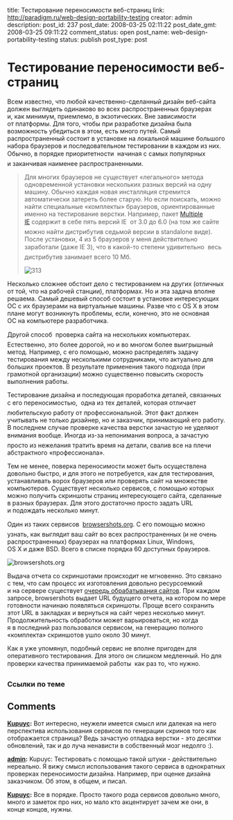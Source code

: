 title: Тестирование переносимости веб-страниц
link: http://paradigm.ru/web-design-portability-testing
creator: admin
description: 
post_id: 237
post_date: 2008-03-25 02:11:22
post_date_gmt: 2008-03-25 09:11:22
comment_status: open
post_name: web-design-portability-testing
status: publish
post_type: post

# Тестирование переносимости веб-страниц

Всем известно, что любой качественно-сделанный дизайн веб-сайта должен выглядеть одинаково во всех распространенных браузерах и, как минимум, приемлемо, в экзотических. Вне зависимости от платформы. Для того, чтобы при разработке дизайна была возможность убедиться в этом, есть много путей. Самый распространенный состоит в установке на локальной машине большого набора браузеров и последовательном тестировании в каждом из них. Обычно, в порядке приоритетности  начиная с самых популярных и заканчивая наименее распространенными.

> Для многих браузеров не существует «легального» метода одновременной установки нескольких разных версий на одну машину. Обычно каждая новая инсталляция стремится автоматически затереть более старую. Но если поискать, можно найти специальные «комплекты» браузеров, ориентированные именно на тестирование верстки. Например, пакет [Multiple IE](http://tredosoft.com/Multiple_IE) содержит в себе пять версий IE  от 3.0 до 6.0 (на том же сайте можно найти дистрибутив седьмой версии в standalone виде). После установки, 4 из 5 браузеров у меня действительно заработали (даже IE 3), что в какой-то степени удивительно  весь дистрибутив занимает всего 10 Мб. 
> 
> ![313](/;-\)/2008/03/multiple-ie.png)

Несколько сложнее обстоит дело с тестированием на других (отличных от той, что на рабочей станции), платформах. Но и эта задача вполне решаема. Самый дешевый способ состоит в установке интересующих ОС с их браузерами на виртуальные машины. Разве что с OS X в этом плане могут возникнуть проблемы, если, конечно, это не основная ОС на компьютере разработчика.

Другой способ  проверка сайта на нескольких компьютерах. Естественно, это более дорогой, но и во многом более выигрышный метод. Например, с его помощью, можно распределять задачу тестирования между несколькими сотрудниками, что актуально для больших проектов. В результате применения такого подхода (при грамотной организации) можно существенно повысить скорость выполнения работы.

Тестирование дизайна и последующая проработка деталей, связанных с его переносимостью,  одна из тех деталей, которая отличает любительскую работу от профессиональной. Этот факт должен учитывать не только дизайнер, но и заказчик, принимающий его работу. В последнем случае проверке качества верстки зачастую не уделяют внимания вообще. Иногда из-за непонимания вопроса, а зачастую  просто из нежелания тратить время на детали, свалив все на плечи абстрактного «профессионала».

Тем не менее, поверка переносимости может быть осуществлена довольно быстро, и для этого не потребуется, как для тестирования, устанавливать ворох браузеров или проверять сайт на множестве компьютеров. Существует несколько сервисов, с помощью которых можно получить скриншоты страниц интересующего сайта, сделанные в разных браузерах. Для этого достаточно просто задать URL и подождать несколько минут.

Один из таких сервисов  [browsershots.org](http://browsershots.org/). С его помощью можно узнать, как выглядит ваш сайт во всех распространенных (и не очень распространенных) браузерах на платформах Linux, Windows, OS X и даже BSD. Всего в списке порядка 60 доступных браузеров.

![browsershots.org](/;-\)/2008/03/browsershots.png)

Выдача отчета со скриншотами происходит не мгновенно. Это связано с тем, что сам процесс их изготовления довольно ресурсоемкий и на сервере существует [очередь обрабатывания сайтов](http://browsershots.org/requests/). При каждом запросе, browsershots выдает URL будущего отчета, на котором по мере готовности начинаю появляться скриншоты. Проще всего сохранить этот URL в закладках и вернуться на сайт через несколько минут. Продолжительность обработки может варьироваться, но когда я в последний раз пользовался сервисом, на генерацию полного «комплекта» скриншотов ушло около 30 минут.

Как я уже упомянул, подобный сервис не вполне пригоден для оперативного тестирования. Для этого он слишком медленный. Но для проверки качества принимаемой работы  как раз то, что нужно.

### Ссылки по теме

## Comments

**[Kupuyc](#435 "2008-03-25 10:38:38"):** Вот интересно, неужели имеется смысл или далекая на него перспектива использования сервисов по генерации скринов того как отображается страница? Ведь зачастую отладка верстки - это десятки обновлений, так и до луча ненависти в собственный мозг недолго :).

**[admin](#437 "2008-03-25 12:12:09"):** Kupuyc: Тестировать с помощью такой штуки - действительно нереально. Я вижу смысл использования такого сервиса в однократных проверках переносимости дизайна. Например, при оценке дизайна заказчиком. Об этом, в общем, и писал.

**[Kupuyc](#441 "2008-03-26 05:47:43"):** Все в порядке. Просто такого рода сервисов довольно много, много и заметок про них, но мало кто акцентирует зачем же они, в конце концов, нужны.

